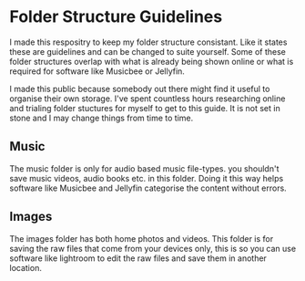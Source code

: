 # Folder Structure Guidelines
I made this respositry to keep my folder structure consistant. Like it states these are guidelines and can be changed to suite yourself. Some of these folder structures overlap with what is already being shown online or what is required for software like Musicbee or Jellyfin. 

I made this public because somebody out there might find it useful to organise their own storage. I've spent countless hours researching online and trialing folder stuctures for myself to get to this guide. It is not set in stone and I may change things from time to time.
## Music
The music folder is only for audio based music file-types. you shouldn't save music videos, audio books etc. in this folder. Doing it this way helps  software like Musicbee and Jellyfin categorise the content without errors.
## Images
The images folder has both home photos and videos. This folder is for saving the raw files that come from your devices only, this is so you can use software like lightroom to edit the raw files and save them in another location.
